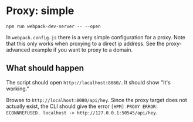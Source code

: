 # Proxy: simple

```shell
npm run webpack-dev-server -- --open
```

In `webpack.config.js` there is a very simple configuration for a proxy. Note that this only works when proxying to a direct ip address. See the proxy-advanced example if you want to proxy to a domain.

## What should happen

The script should open `http://localhost:8080/`. It should show "It's working."

Browse to `http://localhost:8080/api/hey`. Since the proxy target does not actually exist, the CLI should give the error `[HPM] PROXY ERROR: ECONNREFUSED. localhost -> http://127.0.0.1:50545/api/hey`.
